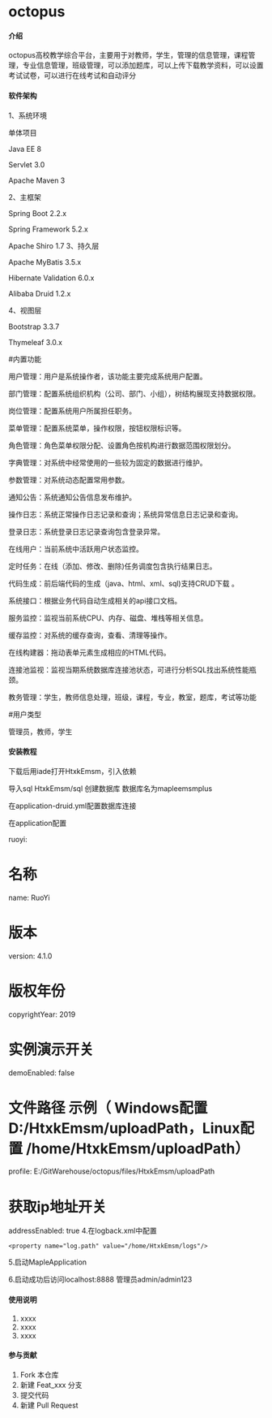 # octopus

#### 介绍
octopus高校教学综合平台，主要用于对教师，学生，管理的信息管理，课程管理，专业信息管理，班级管理，可以添加题库，可以上传下载教学资料，可以设置考试试卷，可以进行在线考试和自动评分

#### 软件架构
1、系统环境

单体项目

Java EE 8

Servlet 3.0

Apache Maven 3

2、主框架

Spring Boot 2.2.x

Spring Framework 5.2.x

Apache Shiro 1.7 3、持久层

Apache MyBatis 3.5.x

Hibernate Validation 6.0.x

Alibaba Druid 1.2.x

4、视图层

Bootstrap 3.3.7

Thymeleaf 3.0.x

#内置功能

用户管理：用户是系统操作者，该功能主要完成系统用户配置。

部门管理：配置系统组织机构（公司、部门、小组），树结构展现支持数据权限。

岗位管理：配置系统用户所属担任职务。

菜单管理：配置系统菜单，操作权限，按钮权限标识等。

角色管理：角色菜单权限分配、设置角色按机构进行数据范围权限划分。

字典管理：对系统中经常使用的一些较为固定的数据进行维护。

参数管理：对系统动态配置常用参数。

通知公告：系统通知公告信息发布维护。

操作日志：系统正常操作日志记录和查询；系统异常信息日志记录和查询。

登录日志：系统登录日志记录查询包含登录异常。

在线用户：当前系统中活跃用户状态监控。

定时任务：在线（添加、修改、删除)任务调度包含执行结果日志。

代码生成：前后端代码的生成（java、html、xml、sql)支持CRUD下载 。

系统接口：根据业务代码自动生成相关的api接口文档。

服务监控：监视当前系统CPU、内存、磁盘、堆栈等相关信息。

缓存监控：对系统的缓存查询，查看、清理等操作。

在线构建器：拖动表单元素生成相应的HTML代码。

连接池监视：监视当期系统数据库连接池状态，可进行分析SQL找出系统性能瓶颈。

教务管理：学生，教师信息处理，班级，课程，专业，教室，题库，考试等功能

#用户类型

管理员，教师，学生


#### 安装教程

下载后用iade打开HtxkEmsm，引入依赖

导入sql HtxkEmsm/sql 创建数据库 数据库名为mapleemsmplus

在application-druid.yml配置数据库连接

在application配置

ruoyi:
  # 名称
  name: RuoYi
  # 版本
  version: 4.1.0
  # 版权年份
  copyrightYear: 2019
  # 实例演示开关
  demoEnabled: false
  # 文件路径 示例（ Windows配置D:/HtxkEmsm/uploadPath，Linux配置 /home/HtxkEmsm/uploadPath）
  profile: E:/GitWarehouse/octopus/files/HtxkEmsm/uploadPath
  # 获取ip地址开关
  addressEnabled: true
4.在logback.xml中配置

  <!-- 日志存放路径 -->
    <property name="log.path" value="/home/HtxkEmsm/logs"/>
5.启动MapleApplication

6.启动成功后访问localhost:8888 管理员admin/admin123

#### 使用说明

1.  xxxx
2.  xxxx
3.  xxxx

#### 参与贡献

1.  Fork 本仓库
2.  新建 Feat_xxx 分支
3.  提交代码
4.  新建 Pull Request

